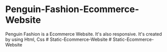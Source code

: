 # Penguin-Fashion-Ecommerce-Website
Penguin Fashion is a  Ecommerce Website. It's also responsive. It's created by using Html, Css
#   S t a t i c - E c o m m e r c e - W e b s i t e  
 #   S t a t i c - E c o m m e r c e - W e b s i t e  
 